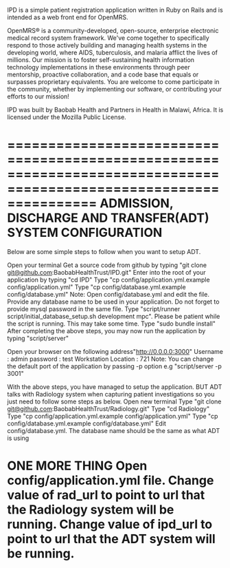 IPD is a simple patient registration application written in Ruby on Rails
and is intended as a web front end for OpenMRS. 

OpenMRS® is a community-developed, open-source, enterprise electronic medical 
record system framework. We've come together to specifically respond to those 
actively building and managing health systems in the developing world, where 
AIDS, tuberculosis, and malaria afflict the lives of millions. Our mission is 
to foster self-sustaining health information technology implementations in 
these environments through peer mentorship, proactive collaboration, and a code 
base that equals or surpasses proprietary equivalents. You are welcome to come 
participate in the community, whether by implementing our software, or 
contributing your efforts to our mission!

IPD was built by Baobab Health and Partners in Health in
Malawi, Africa. It is licensed under the Mozilla Public License.


===================================================================================================================
ADMISSION, DISCHARGE AND TRANSFER(ADT) SYSTEM CONFIGURATION
===================================================================================================================
Below are some simple steps to follow when you want to setup ADT.

Open your terminal
Get a source code from github by typing "git clone git@github.com:BaobabHealthTrust/IPD.git"
Enter into the root of your application by typing "cd IPD"
Type "cp config/application.yml.example config/application.yml"
Type "cp config/database.yml.example config/database.yml"
Note: Open config/database.yml and edit the file. Provide any database name to be used in your application. Do not forget to provide mysql password in the same file.
Type "script/runner script/initial_database_setup.sh development mpc". Please be patient while the script is running. This may take some time.
Type "sudo bundle install"
After completing the above steps, you may now run the application by typing "script/server"

Open your browser on the following address"http://0.0.0.0:3000"
Username : admin
password : test
Workstation Location : 721
Note: You can change the default port of the application by passing -p option
e.g "script/server -p 3001"

With the above steps, you have managed to setup the application. BUT ADT talks with Radiology system when capturing patient investigations so you just need to follow some steps as below.
Open new terminal 
Type "git clone git@github.com:BaobabHealthTrust/Radiology.git"
Type "cd Radiology"
Type "cp config/application.yml.example config/application.yml"
Type "cp config/database.yml.example config/database.yml"
Edit config/database.yml. The database name should be the same as what ADT is using

ONE MORE THING
Open config/application.yml file. 
Change value of rad_url to point to url that the Radiology system will be running.
Change value of ipd_url to point to url that the ADT system will be running.
===================================================================================================================
